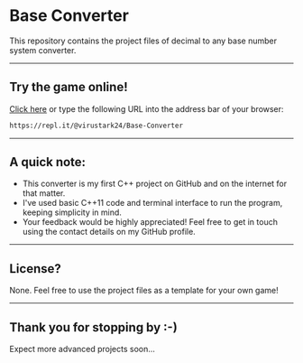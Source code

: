 # Base Converter
This repository contains the project files of decimal to any base number system converter.

___
## Try the game online!
[Click here](https://repl.it/@virustark24/Base-Converter) or type the following URL into the address bar of your browser:
```bash
https://repl.it/@virustark24/Base-Converter
```

___
## A quick note:

* This converter is my first C++ project on GitHub and on the internet for that matter.  
* I've used basic C++11 code and terminal interface to run the program, keeping simplicity in mind.
* Your feedback would be highly appreciated! Feel free to get in touch using the contact details on my GitHub profile.


___
## License?

None. Feel free to use the project files as a template for your own game!

___
## Thank you for stopping by :-)

Expect more advanced projects soon...
